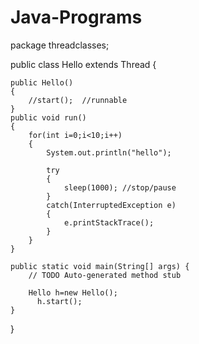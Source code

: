 # Java-Programs

package threadclasses;

public class Hello extends Thread {
	
	public Hello()
	{
		//start();  //runnable
	}
	public void run()
	{
		for(int i=0;i<10;i++)
		{
			System.out.println("hello");
			
			try
			{
				sleep(1000); //stop/pause
			}
			catch(InterruptedException e)
			{
				e.printStackTrace();
			}
		}
	}

	public static void main(String[] args) {
		// TODO Auto-generated method stub

		Hello h=new Hello();
	      h.start();
	}

}
